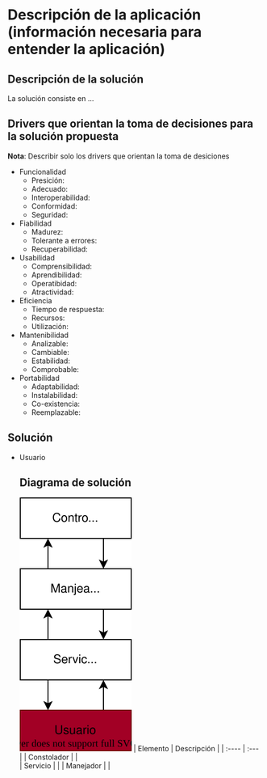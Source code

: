 # Descripción de la aplicación (información necesaria para entender la aplicación)

## Descripción de la solución

La solución consiste en ... 

## Drivers que orientan la toma de decisiones para la solución propuesta
**Nota**: Describir solo los drivers que orientan la toma de desiciones

* Funcionalidad
  * Presición:
  * Adecuado:
  * Interoperabilidad:
  * Conformidad:
  * Seguridad:
* Fiabilidad
  * Madurez:
  * Tolerante a errores:
  * Recuperabilidad:
* Usabilidad
  * Comprensibilidad:
  * Aprendibilidad:
  * Operatibidad:
  * Atractividad:
* Eficiencia
  * Tiempo de respuesta:
  * Recursos:
  * Utilización:
* Mantenibilidad
  * Analizable:
  * Cambiable:
  * Estabilidad:
  * Comprobable:
* Portabilidad
  * Adaptabilidad:
  * Instalabilidad:
  * Co-existencia:
  * Reemplazable:
  
## Solución

* Usuario
  ## Diagrama de solución
  ![Diagrama componentes!](./draws/usuario/usuario.svg "Diagrama de Solución")
  | Elemento        | Descripción |
  | :----           | :---        | 
  | Constolador     |             |  
  | Servicio        |             |
  | Manejador       |             |
